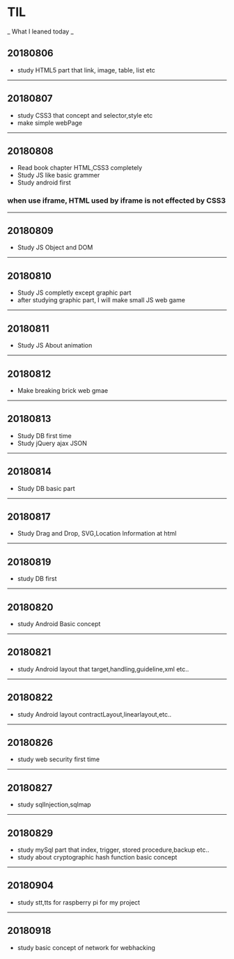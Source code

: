 # TIL
_ What I leaned today _

## 20180806
* study HTML5 part that link, image, table, list etc 
---
## 20180807
* study CSS3 that concept and selector,style etc
* make simple webPage
---
## 20180808
* Read book chapter HTML,CSS3 completely
* Study JS like basic grammer
* Study android first

### when use iframe, HTML used by iframe is not effected by CSS3
---
## 20180809
* Study JS Object and DOM
---
## 20180810
* Study JS completly except graphic part 
* after studying graphic part, I will make small JS web game
---
## 20180811
* Study JS About animation
---
## 20180812
* Make breaking brick web gmae
---
## 20180813
* Study DB first time
* Study jQuery ajax JSON
---
## 20180814
* Study DB basic part
---
## 20180817
* Study Drag and Drop, SVG,Location Information at html
---
## 20180819
* study DB first
---
## 20180820
* study Android Basic concept
---
## 20180821
* study Android layout that target,handling,guideline,xml etc..
---
## 20180822
* study Android layout contractLayout,linearlayout,etc..
---
## 20180826
* study web security first time
---
## 20180827
* study sqlInjection,sqlmap
---
## 20180829
* study mySql part that index, trigger, stored procedure,backup etc..
* study about cryptographic hash function basic concept
---
## 20180904
* study stt,tts for raspberry pi for my project
---
## 20180918
* study basic concept of network for webhacking   
